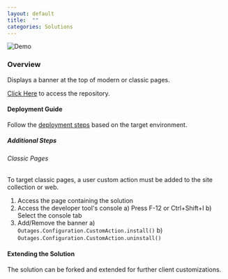 ```yaml
---
layout: default
title:  ""
categories: Solutions
---
```

![Demo](https://github.com/datta-framework/outages/blob/main/demo.png?raw=true)

### Overview

Displays a banner at the top of modern or classic pages.

[Click Here](https://github.com/datta-framework/outages) to access the repository.

#### Deployment Guide

Follow the [deployment steps](/jump-start-projects/overview/deployment) based on the target environment.

##### Additional Steps

###### Classic Pages

To target classic pages, a user custom action must be added to the site collection or web.

1. Access the page containing the solution
2. Access the developer tool's console
   a) Press F-12 or Ctrl+Shift+I
   b) Select the console tab
3. Add/Remove the banner
   a) `Outages.Configuration.CustomAction.install()`
   b) `Outages.Configuration.CustomAction.uninstall()`

#### Extending the Solution

The solution can be forked and extended for further client customizations.